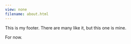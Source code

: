 ```yaml
---
view: none
filename: about.html
---
```


This is my footer.  There are many like it, but this one is mine.

For now.

